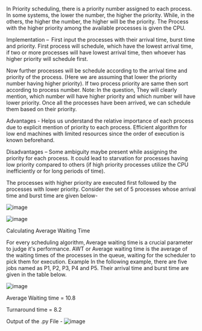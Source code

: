 In Priority scheduling, there is a priority number assigned to each process.
In some systems, the lower the number, the higher the priority. While, in the others, the higher the number, the higher will be the priority.
The Process with the higher priority among the available processes is given the CPU.


Implementation –  
First input the processes with their arrival time, burst time and priority. 
First process will schedule, which have the lowest arrival time, if two or more processes will have lowest arrival time, then whoever has higher priority will schedule first. 

Now further processes will be schedule according to the arrival time and priority of the process. (Here we are assuming that lower the priority number having higher priority). If two process priority are same then sort according to process number. 
Note: In the question, They will clearly mention, which number will have higher priority and which number will have lower priority. 
Once all the processes have been arrived, we can schedule them based on their priority. 

Advantages - 
  Helps us understand the relative importance of each process due to explicit mention of priority to each process. 
  Efficient algorithm for low end machines with limited resources since the order of execution is known beforehand. 

Disadvantages – 
  Some ambiguity maybe present while assigning the priority for each process. 
  It could lead to starvation for processes having low priority compared to others (if high priority processes utilize the CPU inefficiently or for long periods of time).
  

The processes with higher priority are executed first followed by the processes with lower priority. 
Consider the set of 5 processes whose arrival time and burst time are given below- 

![image](https://user-images.githubusercontent.com/57552973/187022770-db1b78b4-8e11-4dd5-95ea-5fd8bb50da34.png)

![image](https://user-images.githubusercontent.com/57552973/187022777-05cf9d3c-99be-4293-9d87-ab3b385b88d2.png)

Calculating Average Waiting Time 

For every scheduling algorithm, Average waiting time is a crucial parameter to judge it's performance. AWT or Average waiting time is the average of the waiting times of the processes in the queue, waiting for the scheduler to pick them for execution. 
Example 
In the following example, there are five jobs named as P1, P2, P3, P4 and P5. Their arrival time and burst time are given in the table below.

![image](https://user-images.githubusercontent.com/57552973/187022642-2365ee58-e22d-4b2f-8bfc-1762ae44af74.png)

Average Waiting time = 10.8 

Turnaround time = 8.2 

Output of the .py File - 
![image](https://user-images.githubusercontent.com/57552973/187022914-4c8cc301-075a-4069-b2a6-a7a744bade03.png)

